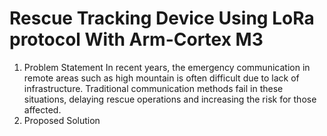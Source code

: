 # Rescue Tracking Device Using LoRa protocol With Arm-Cortex M3
1. Problem Statement
In recent years, the emergency communication in remote areas such as high mountain is often difficult due to lack of infrastructure. Traditional communication methods fail in these situations, delaying rescue operations and increasing the risk for those affected.
2. Proposed Solution

